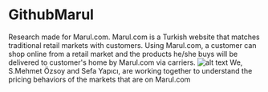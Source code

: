# GithubMarul
Research made for Marul.com. Marul.com is a Turkish website that matches traditional retail markets with customers. Using Marul.com, a customer can shop online from a retail market and the products he/she buys will be delivered to customer's home by Marul.com via carriers.
![alt text](https://images.marul.com/thumbs/016/0160672.jpeg)
We, S.Mehmet Özsoy and Sefa Yapıcı, are working together to understand the pricing behaviors of the markets that are on Marul.com
